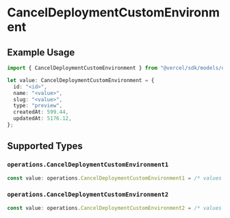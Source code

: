 # CancelDeploymentCustomEnvironment

## Example Usage

```typescript
import { CancelDeploymentCustomEnvironment } from "@vercel/sdk/models/operations/canceldeployment.js";

let value: CancelDeploymentCustomEnvironment = {
  id: "<id>",
  name: "<value>",
  slug: "<value>",
  type: "preview",
  createdAt: 599.44,
  updatedAt: 5176.12,
};
```

## Supported Types

### `operations.CancelDeploymentCustomEnvironment1`

```typescript
const value: operations.CancelDeploymentCustomEnvironment1 = /* values here */
```

### `operations.CancelDeploymentCustomEnvironment2`

```typescript
const value: operations.CancelDeploymentCustomEnvironment2 = /* values here */
```

